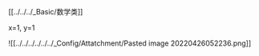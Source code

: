 [[../../../_Basic/数学类]]

x=1, y=1

![[../../../../../../_Config/Attatchment/Pasted image 20220426052236.png]]

